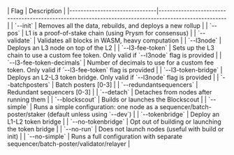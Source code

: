 <section class="small-table">
| Flag                          | Description                                                                                          |
|-------------------------------|------------------------------------------------------------------------------------------------------|
| `--init`                      | Removes all the data, rebuilds, and deploys a new rollup                                             |
| `--pos`                       | L1 is a proof-of-stake chain (using Prysm for consensus)                                             |
| `--validate`                  | Validates all blocks in WASM, heavy computation                                                      |
| `--l3node`                    | Deploys an L3 node on top of the L2                                                                  |
| `--l3-fee-token`              | Sets up the L3 chain to use a custom fee token. Only valid if `--l3node` flag is provided            |
| `--l3-fee-token-decimals`     | Number of decimals to use for a custom fee token. Only valid if `--l3-fee-token` flag is provided    |
| `--l3-token-bridge`           | Deploys an L2-L3 token bridge. Only valid if `--l3node` flag is provided                             |
| `--batchposters`              | Batch posters [0-3]                                                                                  |
| `--redundantsequencers`       | Redundant sequencers [0-3]                                                                           |
| `--detach`                    | Detaches from nodes after running them                                                               |
| `--blockscout`                | Builds or launches the Blockscout                                                                    |
| `--simple`                    | Runs a simple configuration: one node as a sequencer/batch-poster/staker (default unless using `--dev`) |
| `--tokenbridge`               | Deploy an L1-L2 token bridge                                                                         |
| `--no-tokenbridge`            | Opt out of building or launching the token bridge                                                    |
| `--no-run`                    | Does not launch nodes (useful with build or init)                                                    |
| `--no-simple`                 | Runs a full configuration with separate sequencer/batch-poster/validator/relayer                     |
</section>
